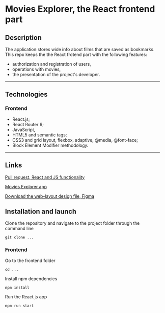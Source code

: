 # Movies Explorer, the React frontend part

## Description
The application stores wide info about films that are saved as bookmarks. This repo keeps the the React frotend part with the following features:
- authorization and registration of users,
- operations with movies,
- the presentation of the project's developer.

---

## Technologies

### Frontend
- React.js;
- React Router 6;
- JavaScript,
- HTML5 and semantic tags;
- CSS3 and grid layout, flexbox, adaptive, @media, @font-face;
- Block Element Modifier methodology.

---

## Links
[Pull request, React and JS functionality](https://github.com/timurgain/movies-explorer-frontend/pull/7)

[Movies Explorer app](https://movie-tm.nomoredomains.monster/)

[Download the web-layout design file, Figma](https://disk.yandex.ru/d/9kdGe-IknVQiWw)


## Installation and launch

Clone the repository and navigate to the project folder through the command line
```
git clone ...
```

### Frontend

Go to the frontend folder
```
cd ...
```
Install npm dependencies
```
npm install
```
Run the React.js app
```
npm run start
```
